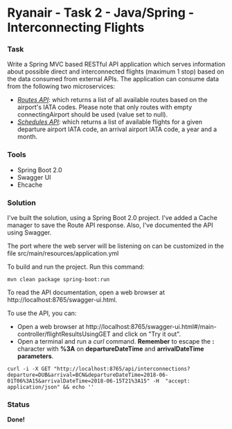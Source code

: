 # Ryanair - Task 2 - Java/Spring - Interconnecting Flights

### Task
Write a Spring MVC based RESTful API application which serves information about possible direct and interconnected flights (maximum 1 stop) based on the data consumed from external APIs.
The application can consume data from the following two microservices:
- *<a href="https://api.ryanair.com/core/3/routes" title="Routes API">Routes API</a>*: 
which returns a list of all available routes based on the airport's IATA codes. Please note that only routes with empty connectingAirport should be used (value set to null).
- *<a href="https://api.ryanair.com/timetable/3/schedules/{departure}/{arrival}/years/{year}/months/{month}" title="Schedules API">Schedules API</a>*: 
which returns a list of available flights for a given departure airport IATA code, an arrival airport IATA code, a year and a month.

### Tools
- Spring Boot 2.0
- Swagger UI
- Ehcache
### Solution

I've built the solution, using a Spring Boot 2.0 project. I've added a Cache manager to save the Route API response. Also, I've documented the API using Swagger.

The port where the web server will be listening on can be customized in the file src/main/resources/application.yml

To build and run the project. Run this command:

```
mvn clean package spring-boot:run
```

To read the API documentation, open a web browser at http://localhost:8765/swagger-ui.html.

To use the API, you can:
- Open a web browser at http://localhost:8765/swagger-ui.html#/main-controller/flightResultsUsingGET and click on "Try it out".
- Open a terminal and run a *curl* command.
**Remember** to escape the **:** character with **%3A** on **departureDateTime** and **arrivalDateTime parameters**.

```
curl -i -X GET "http://localhost:8765/api/interconnections?departure=DUB&arrival=BCN&departureDateTime=2018-06-01T06%3A15&arrivalDateTime=2018-06-15T21%3A15" -H  "accept: application/json" && echo ''
```

### Status
**Done!**
